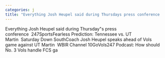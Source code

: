 ```yaml
---
categories: j
title: "Everything Josh Heupel said during Thursdays press conference  247Sports"
---
```

Everything Josh Heupel said during Thursday"s press conference&nbsp;&nbsp;247SportsFearless Prediction: Tennessee vs. UT Martin&nbsp;&nbsp;Saturday Down SouthCoach Josh Heupel speaks ahead of Vols game against UT Martin&nbsp;&nbsp;WBIR Channel 10GoVols247 Podcast: How should No. 3 Vols handle FCS ga